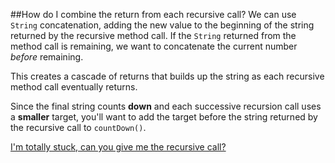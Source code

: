 ##How do I combine the return from each recursive call?
We can use `String` concatenation, adding the new value to the beginning of the string returned by the recursive method 
call. If the `String` returned from the method call is remaining, we want to concatenate the current number *before* 
remaining.

This creates a cascade of returns that builds up the string as each recursive method call eventually returns. 

Since the final string counts **down** and each successive recursion call uses a **smaller** target, you'll want to add 
the target before the string returned by the recursive call to `countDown()`.

[I'm totally stuck, can you give me the recursive call?](./hint_05.md)
